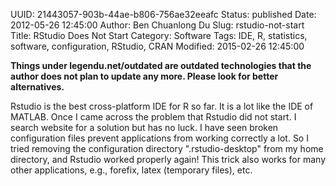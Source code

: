 UUID: 21443057-903b-44ae-b806-756ae32eeafc
Status: published
Date: 2012-05-26 12:45:00
Author: Ben Chuanlong Du
Slug: rstudio-not-start
Title: RStudio Does Not Start
Category: Software
Tags: IDE, R, statistics, software, configuration, RStudio, CRAN
Modified: 2015-02-26 12:45:00

**Things under legendu.net/outdated are outdated technologies that the author does not plan to update any more. Please look for better alternatives.**

Rstudio is the best cross-platform IDE for R so far. 
It is a lot like the IDE of MATLAB.
Once I came across the problem that Rstudio did not start. 
I search website for a solution but has no luck. 
I have seen broken configuration files prevent applications 
from working correctly a lot.
So I tried removing the configuration directory ".rstudio-desktop" from my home directory, 
and Rstudio worked properly again!
This trick also works for many other applications, 
e.g., forefix, latex (temporary files), etc.

